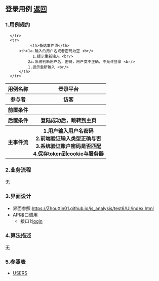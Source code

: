 ## 登录用例 [返回](../README.MD)

### 1.用例规约

<table>
      <tr>
			   <th>用例名称</th>
			   <th>登录平台</th>
      </tr>
      <tr>
			   <th>参与者</th>
			   <th>访客</th>
      </tr>
      <tr>
			   <th>前置条件</th>
			   <th></th>
      </tr>
      <tr>
			   <th>后置条件</th>
			   <th>登陆成功后，跳转到主页</th>
      </tr>
      <tr>
			   <th >主事件流</th>
         <th >1.用户输入用户名密码<br/>
              2.前端验证输入类型正确与否<br/>
              3.系统验证账户密码是否匹配<br/>
              4.保存token到cookie与服务器
         </th>
      </tr>
      <tr>

      </tr>
      <tr>
			   <th>备选事件流</th>
          <th>1a.输入的用户名或者密码为空 <br/>
                1.提示重新输入 <br/>
              2a.系统判断用户名，密码，用户类不正确，不允许登录 <br/>
              1.提示重新输入 <br/>
          </th>
      </tr>
</table>

### 2.业务流程
无

### 3.界面设计
* 界面参照:https://ZhouXin01.github.io/is_analysis/test6/UI/index.html
* API接口调用
  * 接口1:[login](../接口/login.md)

### 4.算法描述
  无
### 5.参照表
  * [USERS](../数据库设计.md/#USERS)
